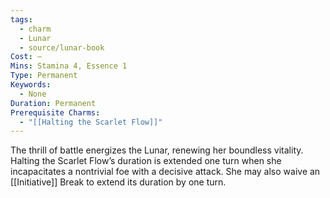 ```yaml
---
tags:
  - charm
  - Lunar
  - source/lunar-book
Cost: —
Mins: Stamina 4, Essence 1
Type: Permanent
Keywords:
  - None
Duration: Permanent
Prerequisite Charms:
  - "[[Halting the Scarlet Flow]]"
---
```

The thrill of battle energizes the Lunar, renewing her boundless vitality. Halting the Scarlet Flow’s duration is extended one turn when she incapacitates a nontrivial foe with a decisive attack. She may also waive an [[Initiative]] Break to extend its duration by one turn.